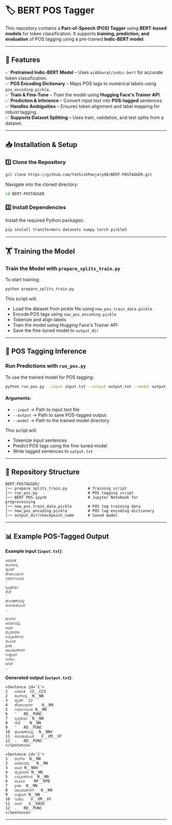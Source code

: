 # 🏷️ BERT POS Tagger

This repository contains a **Part-of-Speech (POS) Tagger** using **BERT-based models** for token classification. It supports **training, prediction, and evaluation** of POS tagging using a pre-trained **Indic-BERT model**.

---

## 🚀 Features

✅ **Pretrained Indic-BERT Model** – Uses `ai4bharat/indic-bert` for accurate token classification.  
✅ **POS Encoding Dictionary** – Maps POS tags to numerical labels using `pos_encoding.pickle`.  
✅ **Train & Fine-Tune** – Train the model using **Hugging Face's Trainer API**.  
✅ **Prediction & Inference** – Convert input text into **POS-tagged** sentences.  
✅ **Handles Ambiguities** – Ensures token alignment and label mapping for robust tagging.  
✅ **Supports Dataset Splitting** – Uses train, validation, and test splits from a dataset.  

---

## 📥 Installation & Setup

### 1️⃣ Clone the Repository
```bash
git clone https://github.com/YathishPoojary98/BERT-POSTAGGER.git
```
Navigate into the cloned directory:
```bash
cd BERT-POSTAGGER
```

### 2️⃣ Install Dependencies
Install the required Python packages:
```bash
pip install transformers datasets numpy torch pickle5
```

---

## 🏋️ Training the Model

### **Train the Model with `prepare_splits_train.py`**
To start training:
```bash
python prepare_splits_train.py
```
This script will:
- Load the dataset from pickle file using `new_pos_train_data.pickle`
- Encode POS tags using `new_pos_encoding.pickle`
- Tokenize and align labels
- Train the model using Hugging Face's Trainer API
- Save the fine-tuned model to `output_dir`

---

## 🎯 POS Tagging Inference

### **Run Predictions with `run_pos.py`**
To use the trained model for POS tagging:
```bash
python run_pos.py --input input.txt --output output.txt --model output_dir
```
#### Arguments:
- `--input` → Path to input text file
- `--output` → Path to save POS-tagged output
- `--model` → Path to the trained model directory

This script will:
- Tokenize input sentences
- Predict POS tags using the fine-tuned model
- Write tagged sentences to `output.txt`

---

## 📂 Repository Structure

```
BERT-POSTAGGER/
│── prepare_splits_train.py         # Training script
│── run_pos.py                      # POS tagging script
│── BERT POS.ipynb                  # Jupyter Notebook for preprocessing
│── new_pos_train_data.pickle       # POS tag training data
│── new_pos_encoding.pickle         # POS tag encoding dictionary
│── output_dir/checkpoint_name      # Saved model
```

---

## 📊 Example POS-Tagged Output
**Example input (`input.txt`)**:
```
ಅದರಂತೆ
ಶಾಲೆಗಳಲ್ಲಿ
ಹೈಟೆಕ್
ಶೌಚಾಲಯಗಳ
ನಿರ್ಮಾಣದಿಂದ
'
ಸ್ವಚ್ಛತೆಯೇ
ಸೇವೆ
'
ಘೋಷಣೆಯನ್ನು
ಸಾಬೀತುಪಡಿಸಿದೆ
.

ಶಾಲೆಗಳ
ಆವರಣದಲ್ಲಿ
ಆಟದ
ಮೈದಾನಗಳ
ಉನ್ನತೀಕರಣದ
ಮೂಲಕ
ಕ್ರೀಡಾ
ಚಟುವಟಿಕೆಗಳಿಗೆ
ಉತ್ತೇಜನ
ನೀಡಲು
ಆಗಿದೆ
.
```
**Generated output (`output.txt`)**:
```
<Sentence id='1'>
1	ಅದರಂತೆ	CC__CCS
2	ಶಾಲೆಗಳಲ್ಲಿ	N__NN
3	ಹೈಟೆಕ್	JJ
4	ಶೌಚಾಲಯಗಳ	N__NN
5	ನಿರ್ಮಾಣದಿಂದ	N__NN
6	'	RD__PUNC
7	ಸ್ವಚ್ಛತೆಯೇ	N__NN
8	ಸೇವೆ	N__NN
9	'	RD__PUNC
10	ಘೋಷಣೆಯನ್ನು	N__NNV
11	ಸಾಬೀತುಪಡಿಸಿದೆ	V__VM__VF
12	.	RD__PUNC
</Sentence>

<Sentence id='2'>
1	ಶಾಲೆಗಳ	N__NN
2	ಆವರಣದಲ್ಲಿ	N__NN
3	ಆಟದ	N__NNV
4	ಮೈದಾನಗಳ	N__NN
5	ಉನ್ನತೀಕರಣದ	N__NN
6	ಮೂಲಕ	RP__RPD
7	ಕ್ರೀಡಾ	N__NN
8	ಚಟುವಟಿಕೆಗಳಿಗೆ	N__NN
9	ಉತ್ತೇಜನ	N__NN
10	ನೀಡಲು	V__VM__VF
11	ಆಗಿದೆ	V__VAUX
12	.	RD__PUNC
</Sentence>
```

---
